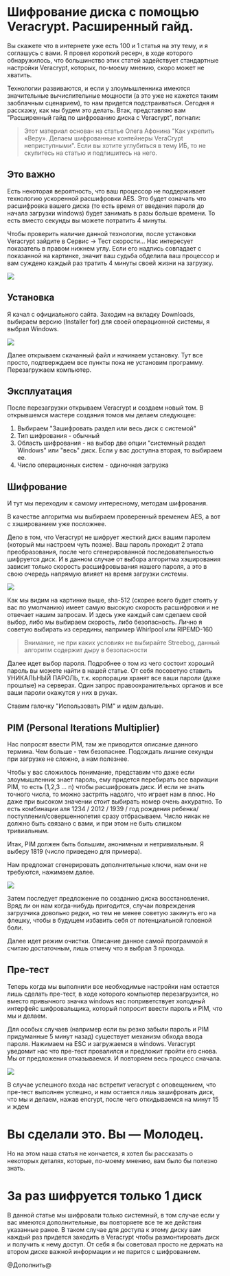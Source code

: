 # Шифрование диска с помощью Veracrypt. Расширенный гайд.

Вы скажете что в интернете уже есть 100 и 1 статья на эту тему, и я соглашусь с вами. Я провел короткий ресерч, в ходе которого обнаружилось, что большинство этих статей задействует стандартные настройки Veracrypt, которых, по-моему мнению, скоро может не хватить.

Технологии развиваются, и если у злоумышленника имеются значительные вычислительные мощности (а это уже не кажется таким заоблачным сценарием), то нам придется подстраиваться.
Сегодня я расскажу, как мы будем это делать. Bтак, представляю вам "Расширенный гайд по шифрованию диска с Veracrypt", погнали:

> Этот материал основан на статье Олега Афонина "Как укрепить «Веру». Делаем шифрованные контейнеры VeraCrypt неприступными". Если вы хотите углубиться в тему ИБ, то не скупитесь на статью и подпишитесь на него.

## Это важно
Есть некоторая вероятность, что ваш процессор не поддерживает технологию ускоренной расшифровки AES. Это будет означать что расшифровка вашего диска (то есть время от введения пароля до начала загрузки windows) будет занимать в разы больше времени. То есть вместо секунды вы можете потратить 4 минуты.

Чтобы проверить наличие данной технологии, после установки Veracrypt зайдите в Сервис -> Тест скорости... Нас интересует показатель в правом нижнем углу. Если его надпись совпадает с показанной на картинке, значит ваш судьба обделила ваш процессор и вам суждено каждый раз тратить 4 минуты своей жизни на загрузку.

![](AES.png)


## Установка
Я качал с официального сайта. Заходим на вкладку Downloads, выбираем версию (Installer for) для своей операционной системы, я выбрал Windows.

![](download.png)

Далее открываем скачанный файл и начинаем установку. Тут все просто, подтверждаем все пункты пока не установим программу.
Перезагружаем компьютер.

## Эксплуатация
После перезагрузки открываем Veracrypt и создаем новый том. В открывшемся мастере создания томов мы делаем следующее:
1. Выбираем "Зашифровать раздел или весь диск с системой"
1. Тип шифрования - обычный
1. Область шифрования - на выбор две опции "системный раздел Windows" или "весь" диск. Если у вас доступна вторая, то выбираем ее.
1. Число операционных систем - одиночная загрузка

## Шифрование
И тут мы переходим к самому интересному, методам шифрования.

В качестве алгоритма мы выбираем проверенный временем AES, а вот с хэшированием уже посложнее.

Дело в том, что Veracrypt не шифрует жесткий диск вашим паролем (который мы настроем чуть позже). Ваш пароль проходит 2 этапа преобразования, после чего сгенерированной последовательностью шифруется диск. И в данном случае от выбора алгоритма хэширования зависит только скорость расшифровывания нашего пароля, а это в свою очередь напрямую влияет на время загрузки системы.

![](tests.png)

Как мы видим на картинке выше, sha-512 (скорее всего будет стоять у вас по умолчанию) имеет самую высокую скорость расшифровки и не отвечает нашим запросам. И здесь уже каждый сам сделаем свой выбор, либо мы выбираем скорость, либо безопасность. Лично я советую выбирать из середины, например Whirlpool или RIPEMD-160 

> Внимание, не при каких условиях не выбирайте Streebog, данный алгоритм содержит дыру в безопасности

Далее идет выбор пароля. Подробнее о том из чего состоит хороший пароль вы можете найти в нашей статье. От себя посоветую ставить УНИКАЛЬНЫЙ ПАРОЛЬ, т.к. корпорации хранят все ваши пароли (даже прошлые) на серверах. Один запрос правоохранительных органов и все ваши пароли окажутся у них в руках.

Ставим галочку "Использовать PIM" и идем дальше.

## PIM (Personal Iterations Multiplier)
Нас попросят ввести PIM, там же приводится описание данного термина. Чем больше - тем безопаснее. Подождать лишние секунды при загрузке не сложно, а нам полезнее.

Чтобы у вас сложилось понимание, представим что даже если злоумышленник знает пароль, ему придется перебирать все вариации PIM, то есть (1,2,3 ... n) чтобы расшифровать диск. И если не знать точного числа, то можно застрять надолго, что играет нам в плюс.
Но даже при высоком значении стоит выбирать номер очень аккуратно. То есть комбинации аля 1234 / 2012 / 1939 / год рождения ребенка/поступления/совершеннолетия сразу отбрасываем. Число никак не должно быть связано с вами, и при этом не быть слишком тривиальным. 

Итак, PIM должен быть большим, анонимным и нетривиальным. Я выберу 1819 (число приведено для примера).

Нам предложат сгенерировать дополнительные ключи, нам они не требуются, нажимаем далее.

![](good-boy.png)

Затем последует предложение по созданию диска восстановления. Вряд ли он нам когда-нибудь пригодится, случаи повреждения загрузчика довольно редки, но тем не менее советую закинуть его на флешку, чтобы в будущем избавить себя от потенциальной головной боли.

Далее идет режим очистки. Описание данное самой программой я считаю достаточным, лишь отмечу что я выбрал 3 прохода.

## Пре-тест
Теперь когда мы выполнили все необходимые настройки нам остается лишь сделать пре-тест, в ходе которого компьютер перезагрузится, но вместо привычного значка windows нас поприветствует холодный интерфейс шифровальщика, который попросит ввести пароль и PIM, что мы и делаем.

Для особых случаев (например если вы резко забыли пароль и PIM придуманные 5 минут назад) существует механизм обхода ввода пароля. Нажимаем на ESC и загружаемся в windows. Veracrypt уведомит нас что пре-тест провалился и предложит пройти его снова. Мы от предложения отказываемся. И повторяем весь процесс сначала.

![](fucked_up.png)

В случае успешного входа нас встретит veracrypt с оповещением, что пре-тест выполнен успешно, и нам остается лишь зашифровать диск, что мы и делаем, нажав encrypt, после чего откидываемся на минут 15 и ждем 

# Вы сделали это. Вы — Молодец.
Но на этом наша статья не кончается, я хотел бы рассказать о некоторых деталях, которые, по-моему мнению, вам было бы полезно знать.

# За раз шифруется только 1 диск
В данной статье мы шифровали только системный, в том случае если у вас имеются дополнительные, вы повторяете все те же действия указанные ранее. В таком случае для доступа к этому диску вам каждый раз придется заходить в Veracrypt чтобы размонтировать диск и получить к нему доступ. От себя я бы советовал просто не держать на втором диске важной информации и не парится с шифрованием.



@Дополнить@
